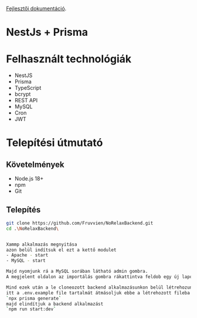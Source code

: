 [Fejlesztői dokumentáció](localhost:3000/apidoc).
# NestJs + Prisma

# Felhasznált technológiák
- NestJS
- Prisma
- TypeScript
- bcrypt
- REST API
- MySQL
- Cron
- JWT

# Telepítési útmutató

## Követelmények

- Node.js 18+
- npm 
- Git

## Telepítés

```bash
git clone https://github.com/Fruvvien/NoRelaxBackend.git
cd .\NoRelaxBackend\


Xammp alkalmazás megnyitása
azon belül indítsuk el ezt a kettő modulet
- Apache - start
- MySQL - start

Majd nyomjunk rá a MySQL sorában látható admin gombra.
A megjelent oldalon az importálás gombra rákattintva feldob egy új lapot, ahol láthatunk egy fájlbehelyezést arra kattintva a továbbiakban kiválasztjuk a norelax.sql filet

Mind ezek után a le cloneozott backend alkalmazásunkon belül létrehozunk egy új file-t amit elnevezünk .env-nek
itt a .env.example file tartalmát átmásoljuk ebbe a létrehozott fileba és ezek után lefuttatjuk a következő commandokat `npm install`
`npx prisma generate`
majd elindítjuk a backend alkalmazást
`npm run start:dev`


